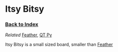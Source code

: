 
# Itsy Bitsy

### [Back to Index](index.md)

*Related* [Feather](feather.md), [QT Py](qt_py.md)


Itsy Bitsy is a small sized board, smaller than [Feather](feather.md)

